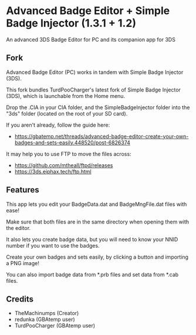 # Advanced Badge Editor + Simple Badge Injector (1.3.1 + 1.2)
An advanced 3DS Badge Editor for PC and its companion app for 3DS

## Fork
Advanced Badge Editor (PC) works in tandem with Simple Badge Injector (3DS).

This fork bundles TurdPooCharger's latest fork of Simple Badge Injector (3DS), which is launchable from the Home menu.

Drop the .CIA in your CIA folder, and the SimpleBadgeInjector folder into the "3ds" folder (located on the root of your SD card). 

If you aren't already, follow the guide here: 

- https://gbatemp.net/threads/advanced-badge-editor-create-your-own-badges-and-sets-easily.448520/post-6826374

It may help you to use FTP to move the files across: 
  - https://github.com/mtheall/ftpd/releases 
  - https://3ds.eiphax.tech/ftp.html

## Features
This app lets you edit your BadgeData.dat and BadgeMngFile.dat files with ease!

Make sure that both files are in the same directory when opening them with the editor.


It also lets you create badge data, but you will need to know your NNID number if you want to use the badges.


Create your own badges and sets easily, by clicking a button and importing a PNG image!

You can also import badge data from *.prb files and set data from *.cab files.

## Credits
  - TheMachinumps (Creator)
  - redunka (GBAtemp user)
  - TurdPooCharger (GBAtemp user)
